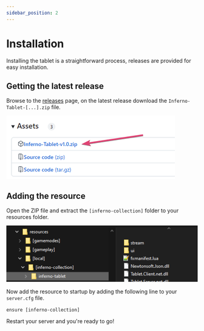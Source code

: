 ```yaml
---
sidebar_position: 2
---
```


# Installation

Installing the tablet is a straightforward process, releases are provided for easy installation.

## Getting the latest release

Browse to the [releases](https://github.com/inferno-collection/Tablet/releases) page, on the latest release download the `Inferno-Tablet-[...].zip` file.

![An example of the download of the latest release](assets/releases.png)

## Adding the resource

Open the ZIP file and extract the `[inferno-collection]` folder to your resources folder.

![An example of the extracted folder](assets/resources-folder.png)

Now add the resource to startup by adding the following line to your `server.cfg` file.

```
ensure [inferno-collection]
```

Restart your server and you're ready to go!
